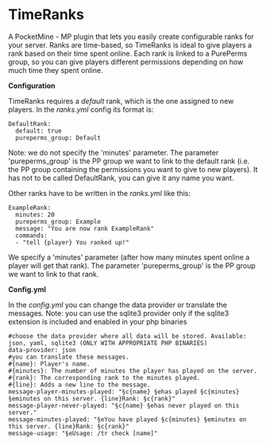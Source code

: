 TimeRanks
=========

A PocketMine - MP plugin that lets you easily create configurable ranks for your server. Ranks are time-based, so TimeRanks is ideal to give players a rank based on their time spent online.
Each rank is linked to a PurePerms group, so you can give players different permissions depending on how much time they spent online.

**Configuration**

TimeRanks requires a *default* rank, which is the one assigned to new players.
In the *ranks.yml* config its format is:
```
DefaultRank:
  default: true
  pureperms_group: Default
```
Note: we do not specify the 'minutes' parameter. The parameter 'pureperms_group' is the PP group we want to link to the default rank (i.e. the PP group containing the permissions you want to give to new players).
It has not to be called DefaultRank, you can give it any name you want.

Other ranks have to be written in the *ranks.yml* like this:
```
ExampleRank:
  minutes: 20
  pureperms_group: Example
  message: "You are now rank ExampleRank"
  commands:
  - "tell {player} You ranked up!"
```
We specify a 'minutes' parameter (after how many minutes spent online a player will get that rank). The parameter 'pureperms_group' is the PP group we want to link to that rank.

**Config.yml**

In the *config.yml* you can change the data provider or translate the messages. 
Note: you can use the sqlite3 provider only if the sqlite3 extension is included and enabled in your php binaries
```
#choose the data provider where all data will be stored. Available: json, yaml, sqlite3 (ONLY WITH APPROPRIATE PHP BINARIES)
data-provider: json
#you can translate these messages.
#{name}: Player's name.
#{minutes}: The number of minutes the player has played on the server.
#{rank}: The corresponding rank to the minutes played.
#{line}: Adds a new line to the message.
message-player-minutes-played: "§c{name} §ehas played §c{minutes} §eminutes on this server. {line}Rank: §c{rank}"
message-player-never-played: "§c{name} §ehas never played on this server."
message-minutes-played: "§eYou have played §c{minutes} §eminutes on this server. {line}Rank: §c{rank}"
message-usage: "§eUsage: /tr check [name]"
```
